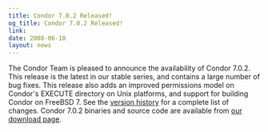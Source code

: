 ```yaml
---
title: Condor 7.0.2 Released!
og_title: Condor 7.0.2 Released!
link: 
date: 2008-06-10
layout: news
---
```


The Condor Team is pleased to announce the availability of Condor 7.0.2. This release is the latest in our stable series, and contains a large number of bug fixes. This release also adds an improved permissions model on Condor's EXECUTE directory on Unix platforms, and support for building Condor on FreeBSD 7. See the <a href="manual/latest-stable/9_Version_History.html">version history</a> for a complete list of changes. Condor 7.0.2 binaries and source code are available from <a href="downloads/">our download page</a>. 
